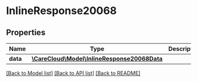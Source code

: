 # InlineResponse20068

## Properties
Name | Type | Description | Notes
------------ | ------------- | ------------- | -------------
**data** | [**\CareCloud\Model\InlineResponse20068Data**](InlineResponse20068Data.md) |  | [optional] 

[[Back to Model list]](../../README.md#documentation-for-models) [[Back to API list]](../../README.md#documentation-for-api-endpoints) [[Back to README]](../../README.md)

